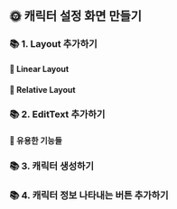 ## 🌞 캐릭터 설정 화면 만들기
### 📚 1. Layout 추가하기
#### 🔖 Linear Layout

#### 🔖 Relative Layout

### 📚 2. EditText 추가하기

#### 🔖 유용한 기능들

### 📚 3. 캐릭터 생성하기

### 📚 4. 캐릭터 정보 나타내는 버튼 추가하기